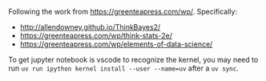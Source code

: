 Following the work from https://greenteapress.com/wp/. Specifically:
- http://allendowney.github.io/ThinkBayes2/
- https://greenteapress.com/wp/think-stats-2e/
- https://greenteapress.com/wp/elements-of-data-science/

To get jupyter notebook is vscode to recognize the kernel, you may need to run `uv run ipython kernel install --user --name=uv` after a `uv sync`.